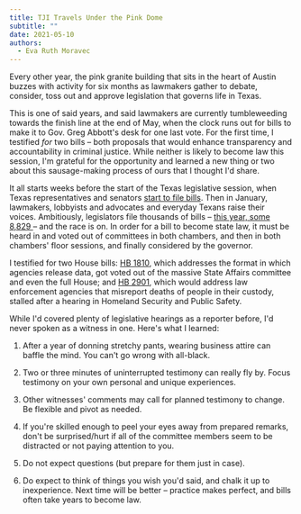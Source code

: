 ```yaml
---
title: TJI Travels Under the Pink Dome
subtitle: ""
date: 2021-05-10
authors:
  - Eva Ruth Moravec
---
```

Every other year, the pink granite building that sits in the heart of Austin buzzes with activity for six months as lawmakers gather to debate, consider, toss out and approve legislation that governs life in Texas. 

This is one of said years, and said lawmakers are currently tumbleweeding towards the finish line at the end of May, when the clock runs out for bills to make it to Gov. Greg Abbott's desk for one last vote. For the first time, I testified *for* two bills – both proposals that would enhance transparency and accountability in criminal justice. While neither is likely to become law this session, I'm grateful for the opportunity and learned a new thing or two about this sausage-making process of ours that I thought I'd share. 

It all starts  weeks before the start of the Texas legislative session, when Texas representatives and senators [start to file bills](https://www.texastribune.org/2020/11/09/texas-bill-filing-legislative-session/). Then in January, lawmakers, lobbyists and advocates and everyday Texans raise their voices. Ambitiously, legislators file thousands of bills – [this year, some 8,829 ](https://legiscan.com/TX)– and the race is on. In order for a bill to become state law, it must be heard in and voted out of committees in both chambers, and then in both chambers' floor sessions, and finally considered by the governor. 

I testified for two House bills: [HB 1810](https://www.texastribune.org/2020/11/09/texas-bill-filing-legislative-session/), which addresses the format in which agencies release data, got voted out of the massive State Affairs committee and even the full House; and [HB 2901](https://capitol.texas.gov/BillLookup/History.aspx?LegSess=87R&Bill=HB2901), which would address law enforcement agencies that misreport deaths of people in their custody, stalled after a hearing in Homeland Security and Public Safety.  

While I'd covered plenty of legislative hearings as a reporter before, I'd never spoken as a witness in one. Here's what I learned: 

1. After a year of donning stretchy pants, wearing business attire can baffle the mind. You can't go wrong with all-black.

2. Two or three minutes of uninterrupted testimony can really fly by. Focus testimony on your own personal and unique experiences. 

3. Other witnesses' comments may call for planned testimony to change. Be flexible and pivot as needed. 

4. If you're skilled enough to peel your eyes away from  prepared remarks, don't be surprised/hurt if all of the committee members seem to be distracted or not paying attention to you. 

5. Do not expect questions (but prepare for them just in case). 

6. Do expect to think of things you wish you'd said, and chalk it up to inexperience. Next time will be better – practice makes perfect, and bills often take years to become law. 